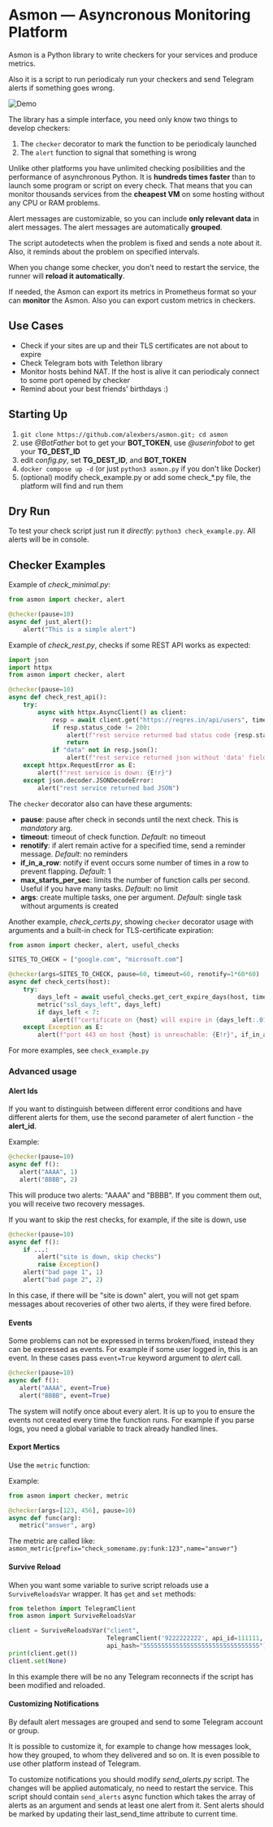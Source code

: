 # Asmon — Asyncronous Monitoring Platform #

Asmon is a Python library to write checkers for your services and produce metrics.

Also it is a script to run periodicaly run your checkers and send Telegram alerts if something goes wrong.

![Demo](https://alexbers.com/asmon_en.png)

The library has a simple interface, you need only know two things to develop checkers:

1. The `checker` decorator to mark the function to be periodicaly launched
2. The `alert` function to signal that something is wrong

Unlike other platforms you have unlimited checking posibilities and the performance of asynchronous Python.
It is **hundreds times faster** than to launch some program or script on every check. That means that you can monitor
thousands services from the **cheapest VM** on some hosting without any CPU or RAM problems.

Alert messages are customizable, so you can include **only relevant data** in alert messages. The alert messages are
automatically **grouped**.

The script autodetects when the problem is fixed and sends a note about it. Also, it reminds about the problem on specified intervals.

When you change some checker, you don't need to restart the service, the runner will **reload it automatically**.

If needed, the Asmon can export its metrics in Prometheus format so your can **monitor** the Asmon. Also you can export custom metrics in checkers.

## Use Cases ##

- Check if your sites are up and their TLS certificates are not about to expire
- Check Telegram bots with Telethon library
- Monitor hosts behind NAT. If the host is alive it can periodicaly connect to some port opened by checker
- Remind about your best friends' birthdays :)

## Starting Up ##

1. `git clone https://github.com/alexbers/asmon.git; cd asmon`
2. use *@BotFather* bot to  get your **BOT_TOKEN**, use *@userinfobot* to get your **TG_DEST_ID**
3. edit *config.py*, set **TG_DEST_ID**, and **BOT_TOKEN**
3. `docker compose up -d` (or just `python3 asmon.py` if you don't like Docker)
4. (optional) modify check_example.py or add some check_\*.py file, the platform will find and run them

## Dry Run ##

To test your check script just run it *directly*: `python3 check_example.py`. All alerts will be in console.

## Checker Examples ##

Example of *check_minimal.py*:
```python
from asmon import checker, alert

@checker(pause=10)
async def just_alert():
    alert("This is a simple alert")
```

Example of *check_rest.py*, checks if some REST API works as expected:

```python
import json
import httpx
from asmon import checker, alert

@checker(pause=10)
async def check_rest_api():
    try:
        async with httpx.AsyncClient() as client:
            resp = await client.get("https://reqres.in/api/users", timeout=10)
            if resp.status_code != 200:
                alert(f"rest service returned bad status code {resp.status_code}")
                return
            if "data" not in resp.json():
                alert(f"rest service returned json without 'data' field")
    except httpx.RequestError as E:
        alert(f"rest service is down: {E!r}")
    except json.decoder.JSONDecodeError:
        alert("rest service returned bad JSON")
```

The `checker` decorator also can have these arguments:

- **pause**: pause after check in seconds until the next check. This is *mandatory* arg.
- **timeout**: timeout of check function. *Default*: no timeout
- **renotify**: if alert remain active for a specified time, send a reminder message. *Default*: no reminders
- **if_in_a_row**: notify if event occurs some number of times in a row to prevent flapping. *Default*: 1
- **max_starts_per_sec**: limits the number of function calls per second. Useful if you have many tasks. *Default*: no limit
- **args**: create multiple tasks, one per argument. *Default*: single task without arguments is created

Another example, *check_certs.py*, showing `checker` decorator usage with arguments and a built-in
check for TLS-certificate expiration:

```python
from asmon import checker, alert, useful_checks

SITES_TO_CHECK = ["google.com", "microsoft.com"]

@checker(args=SITES_TO_CHECK, pause=60, timeout=60, renotify=1*60*60)
async def check_certs(host):
    try:
        days_left = await useful_checks.get_cert_expire_days(host, timeout=10)
        metric("ssl_days_left", days_left)
        if days_left < 7:
            alert(f"certificate on {host} will expire in {days_left:.01f} days")
    except Exception as E:
        alert(f"port 443 on host {host} is unreachable: {E!r}", if_in_a_row=2)

```

For more examples, see `check_example.py`


### Advanced usage ###

#### Alert Ids ####
If you want to distinguish between different error conditions and have different alerts for them, use the second parameter of alert function - the **alert\_id**.

Example:

```python
@checker(pause=10)
async def f():
   alert("AAAA", 1)
   alert("BBBB", 2)
```

This will produce two alerts: "AAAA" and "BBBB". If you comment them out, you will receive two recovery messages.

If you want to skip the rest checks, for example, if the site is down, use

```python
@checker(pause=10)
async def f():
    if ...:
        alert("site is down, skip checks")
        raise Exception()
    alert("bad page 1", 1)
    alert("bad page 2", 2)
```

In this case, if there will be "site is down" alert, you will not get spam messages about recoveries of other two alerts, if they were fired before.

#### Events ####
Some problems can not be expressed in terms broken/fixed, instead they can be expressed as events. For example if some user logged in, this is an event. In these cases pass `event=True` keyword argument to *alert*
call.

```python
@checker(pause=10)
async def f():
   alert("AAAA", event=True)
   alert("BBBB", event=True)
```

The system will notify once about every alert. It is up to you to ensure the events not created every time the function runs. For example if you parse logs, you need a global variable to track already handled lines.

#### Export Mertics ####

Use the `metric` function:

Example:
```python
from asmon import checker, metric

@checker(args=[123, 456], pause=10)
async def func(arg):
   metric("answer", arg)
```

The metric are called like:
`asmon_metric{prefix="check_somename.py:funk:123",name="answer"}`

#### Survive Reload ####

When you want some variable to surive script reloads use a `SurviveReloadsVar` wrapper. It has `get` and `set` methods:

```python
from telethon import TelegramClient
from asmon import SurviveReloadsVar

client = SurviveReloadsVar("client",
                           TelegramClient('9222222222', api_id=111111,
                           api_hash="55555555555555555555555555555555"))
print(client.get())
client.set(None)
```

In this example there will be no any Telegram reconnects if the script has been modified and reloaded.

#### Customizing Notifications ####

By default alert messages are grouped and send to some Telegram account or group.

It is possible to customize it, for example to change how messages look, how they grouped, to whom they delivered and so on. It is even possible to use other platform instead of Telegram.

To customize notifications you should modify *send\_alerts.py* script. The changes will be applied automaticaly, no need to restart the service. This script should contain `send_alerts` async function which takes the array of alerts as an argument and sends at least one alert from it. Sent alerts should be marked by updating their last_send_time attribute to current time.
